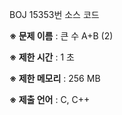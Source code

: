 BOJ 15353번 소스 코드

<b>※ 문제 이름</b> : 큰 수 A+B (2)

<b>※ 제한 시간</b> : 1 초

<b>※ 제한 메모리</b> : 256 MB

<b>※ 제출 언어</b> : C, C++
